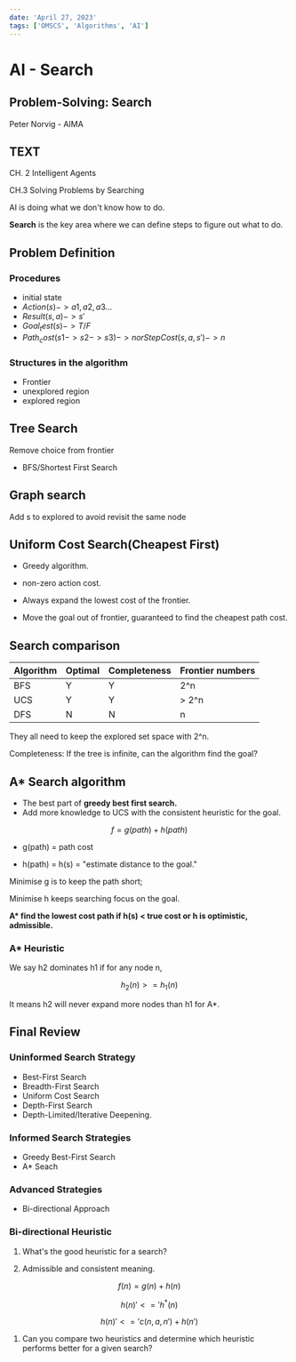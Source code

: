 ```yaml
---
date: 'April 27, 2023'
tags: ['OMSCS', 'Algorithms', 'AI']
---
```

# AI - Search

## Problem-Solving: Search

Peter Norvig - AIMA

## TEXT

CH. 2 Intelligent Agents

CH.3 Solving Problems by Searching

AI is doing what we don't know how to do.

**Search** is the key area where we can define steps to figure out what to do.

## Problem Definition

### Procedures

- initial state
- $Action(s) -> {a1, a2, a3...}$
- $Result(s, a) -> s'$
- $Goal_test(s) -> T/F$
- $Path_cost(s1->s2->s3) -> n or StepCost(s, a, s') -> n$

### Structures in the algorithm

- Frontier
- unexplored region
- explored region

## Tree Search

Remove choice from frontier

- BFS/Shortest First Search

## Graph search

Add s to explored to avoid revisit the same node

## Uniform Cost Search(Cheapest First)

- Greedy algorithm.

- non-zero action cost.

- Always expand the lowest cost of the frontier.
- Move the goal out of frontier, guaranteed to find the cheapest path cost.

## Search comparison

| Algorithm | Optimal | Completeness | Frontier numbers |
| --------- | ------- | ------------ | ---------------- |
| BFS       | Y       | Y            | 2^n              |
| UCS       | Y       | Y            | > 2^n            |
| DFS       | N       | N            | n                |

They all need to keep the explored set space with 2^n.

Completeness: If the tree is infinite, can the algorithm find the goal?

## A\* Search algorithm

- The best part of **greedy best first search.**
- Add more knowledge to UCS with the consistent heuristic for the goal.

$$
f = g(path) +h(path)
$$

- g(path) = path cost

- h(path) = h(s) = "estimate distance to the goal."

Minimise g is to keep the path short;

Minimise h keeps searching focus on the goal.

**A\* find the lowest cost path if h(s) < true cost or h is optimistic, admissible.**

### A\* Heuristic

We say h2 dominates h1 if for any node n,

$$
h_2(n) >= h_1(n)
$$

It means h2 will never expand more nodes than h1 for A\*.

## Final Review

### Uninformed Search Strategy

- Best-First Search
- Breadth-First Search
- Uniform Cost Search
- Depth-First Search
- Depth-Limited/Iterative Deepening.

### Informed Search Strategies

- Greedy Best-First Search
- A\* Seach

### Advanced Strategies

- Bi-directional Approach

### Bi-directional Heuristic

1. What's the good heuristic for a search?

1. Admissible and consistent meaning.

$$
f(n) = g(n) + h(n)
$$

$$
h(n) {'<='} h^*(n)
$$

$$
h(n) {'<='} c(n,a,n') + h(n')
$$

1. Can you compare two heuristics and determine which heuristic performs better for a given search?
